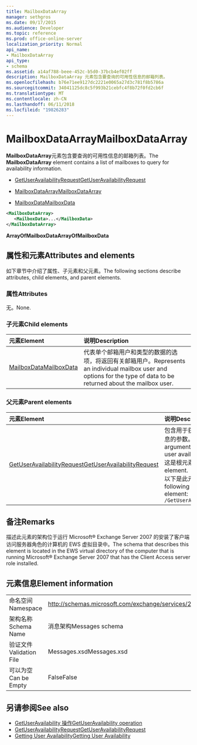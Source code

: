 ```yaml
---
title: MailboxDataArray
manager: sethgros
ms.date: 09/17/2015
ms.audience: Developer
ms.topic: reference
ms.prod: office-online-server
localization_priority: Normal
api_name:
- MailboxDataArray
api_type:
- schema
ms.assetid: a14af788-beee-452c-b5d0-37bcb4ef02ff
description: MailboxDataArray 元素包含要查询的可用性信息的邮箱列表。
ms.openlocfilehash: b76e71ee9127dc2221e0065a27d3c781f8b5786a
ms.sourcegitcommit: 34041125dc8c5f993b21cebfc4f8b72f0fd2cb6f
ms.translationtype: MT
ms.contentlocale: zh-CN
ms.lasthandoff: 06/11/2018
ms.locfileid: "19826283"
---
```

# <a name="mailboxdataarray"></a><span data-ttu-id="6ff16-103">MailboxDataArray</span><span class="sxs-lookup"><span data-stu-id="6ff16-103">MailboxDataArray</span></span>

<span data-ttu-id="6ff16-104">**MailboxDataArray**元素包含要查询的可用性信息的邮箱列表。</span><span class="sxs-lookup"><span data-stu-id="6ff16-104">The **MailboxDataArray** element contains a list of mailboxes to query for availability information.</span></span> 
  
- [<span data-ttu-id="6ff16-105">GetUserAvailabilityRequest</span><span class="sxs-lookup"><span data-stu-id="6ff16-105">GetUserAvailabilityRequest</span></span>](getuseravailabilityrequest.md)
  
- [<span data-ttu-id="6ff16-106">MailboxDataArray</span><span class="sxs-lookup"><span data-stu-id="6ff16-106">MailboxDataArray</span></span>](mailboxdataarray.md)
  
- [<span data-ttu-id="6ff16-107">MailboxData</span><span class="sxs-lookup"><span data-stu-id="6ff16-107">MailboxData</span></span>](mailboxdata.md)
  
```xml
<MailboxDataArray>
   <MailboxData>...</MailboxData>
</MailboxDataArray>
```

<span data-ttu-id="6ff16-108">**ArrayOfMailboxData**</span><span class="sxs-lookup"><span data-stu-id="6ff16-108">**ArrayOfMailboxData**</span></span>

## <a name="attributes-and-elements"></a><span data-ttu-id="6ff16-109">属性和元素</span><span class="sxs-lookup"><span data-stu-id="6ff16-109">Attributes and elements</span></span>

<span data-ttu-id="6ff16-110">如下章节中介绍了属性、子元素和父元素。</span><span class="sxs-lookup"><span data-stu-id="6ff16-110">The following sections describe attributes, child elements, and parent elements.</span></span>
  
### <a name="attributes"></a><span data-ttu-id="6ff16-111">属性</span><span class="sxs-lookup"><span data-stu-id="6ff16-111">Attributes</span></span>

<span data-ttu-id="6ff16-112">无。</span><span class="sxs-lookup"><span data-stu-id="6ff16-112">None.</span></span>
  
### <a name="child-elements"></a><span data-ttu-id="6ff16-113">子元素</span><span class="sxs-lookup"><span data-stu-id="6ff16-113">Child elements</span></span>

|<span data-ttu-id="6ff16-114">**元素**</span><span class="sxs-lookup"><span data-stu-id="6ff16-114">**Element**</span></span>|<span data-ttu-id="6ff16-115">**说明**</span><span class="sxs-lookup"><span data-stu-id="6ff16-115">**Description**</span></span>|
|:-----|:-----|
|[<span data-ttu-id="6ff16-116">MailboxData</span><span class="sxs-lookup"><span data-stu-id="6ff16-116">MailboxData</span></span>](mailboxdata.md) <br/> |<span data-ttu-id="6ff16-117">代表单个邮箱用户和类型的数据的选项，将返回有关邮箱用户。</span><span class="sxs-lookup"><span data-stu-id="6ff16-117">Represents an individual mailbox user and options for the type of data to be returned about the mailbox user.</span></span>  <br/> |
   
### <a name="parent-elements"></a><span data-ttu-id="6ff16-118">父元素</span><span class="sxs-lookup"><span data-stu-id="6ff16-118">Parent elements</span></span>

|<span data-ttu-id="6ff16-119">**元素**</span><span class="sxs-lookup"><span data-stu-id="6ff16-119">**Element**</span></span>|<span data-ttu-id="6ff16-120">**说明**</span><span class="sxs-lookup"><span data-stu-id="6ff16-120">**Description**</span></span>|
|:-----|:-----|
|[<span data-ttu-id="6ff16-121">GetUserAvailabilityRequest</span><span class="sxs-lookup"><span data-stu-id="6ff16-121">GetUserAvailabilityRequest</span></span>](getuseravailabilityrequest.md) <br/> |<span data-ttu-id="6ff16-122">包含用于获取用户的可用性信息的参数。</span><span class="sxs-lookup"><span data-stu-id="6ff16-122">Contains the arguments used to obtain user availability information.</span></span> <span data-ttu-id="6ff16-123">这是根元素。</span><span class="sxs-lookup"><span data-stu-id="6ff16-123">This is a root element.</span></span>  <br/> <span data-ttu-id="6ff16-124">以下是此元素的 XPath:</span><span class="sxs-lookup"><span data-stu-id="6ff16-124">The following is the XPath to this element:</span></span>  <br/>  `/GetUserAvailabilityRequest` <br/> |
   
## <a name="remarks"></a><span data-ttu-id="6ff16-125">备注</span><span class="sxs-lookup"><span data-stu-id="6ff16-125">Remarks</span></span>

<span data-ttu-id="6ff16-126">描述此元素的架构位于运行 Microsoft® Exchange Server 2007 的安装了客户端访问服务器角色的计算机的 EWS 虚拟目录中。</span><span class="sxs-lookup"><span data-stu-id="6ff16-126">The schema that describes this element is located in the EWS virtual directory of the computer that is running Microsoft® Exchange Server 2007 that has the Client Access server role installed.</span></span>
  
## <a name="element-information"></a><span data-ttu-id="6ff16-127">元素信息</span><span class="sxs-lookup"><span data-stu-id="6ff16-127">Element information</span></span>

|||
|:-----|:-----|
|<span data-ttu-id="6ff16-128">命名空间</span><span class="sxs-lookup"><span data-stu-id="6ff16-128">Namespace</span></span>  <br/> |http://schemas.microsoft.com/exchange/services/2006/messages  <br/> |
|<span data-ttu-id="6ff16-129">架构名称</span><span class="sxs-lookup"><span data-stu-id="6ff16-129">Schema Name</span></span>  <br/> |<span data-ttu-id="6ff16-130">消息架构</span><span class="sxs-lookup"><span data-stu-id="6ff16-130">Messages schema</span></span>  <br/> |
|<span data-ttu-id="6ff16-131">验证文件</span><span class="sxs-lookup"><span data-stu-id="6ff16-131">Validation File</span></span>  <br/> |<span data-ttu-id="6ff16-132">Messages.xsd</span><span class="sxs-lookup"><span data-stu-id="6ff16-132">Messages.xsd</span></span>  <br/> |
|<span data-ttu-id="6ff16-133">可以为空</span><span class="sxs-lookup"><span data-stu-id="6ff16-133">Can be Empty</span></span>  <br/> |<span data-ttu-id="6ff16-134">False</span><span class="sxs-lookup"><span data-stu-id="6ff16-134">False</span></span>  <br/> |
   
## <a name="see-also"></a><span data-ttu-id="6ff16-135">另请参阅</span><span class="sxs-lookup"><span data-stu-id="6ff16-135">See also</span></span>

- [<span data-ttu-id="6ff16-136">GetUserAvailability 操作</span><span class="sxs-lookup"><span data-stu-id="6ff16-136">GetUserAvailability operation</span></span>](getuseravailability-operation.md)
- [<span data-ttu-id="6ff16-137">GetUserAvailabilityRequest</span><span class="sxs-lookup"><span data-stu-id="6ff16-137">GetUserAvailabilityRequest</span></span>](getuseravailabilityrequest.md)
- [<span data-ttu-id="6ff16-138">Getting User Availability</span><span class="sxs-lookup"><span data-stu-id="6ff16-138">Getting User Availability</span></span>](http://msdn.microsoft.com/library/d4133fcb-9b0f-4e6b-aadf-a389da83516a%28Office.15%29.aspx)

